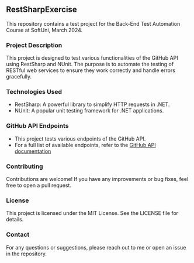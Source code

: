 ## RestSharpExercise
This repository contains a test project for the Back-End Test Automation Course at SoftUni, March 2024.

### Project Description
This project is designed to test various functionalities of the GitHub API using RestSharp and NUnit. The purpose is to automate the testing of RESTful web services to ensure they work correctly and handle errors gracefully.

### Technologies Used
- RestSharp: A powerful library to simplify HTTP requests in .NET.
- NUnit: A popular unit testing framework for .NET applications.

### GitHub API Endpoints
- This project tests various endpoints of the GitHub API.
- For a full list of available endpoints, refer to the [GitHub API documentation](https://docs.github.com/en/rest)

### Contributing
Contributions are welcome! If you have any improvements or bug fixes, feel free to open a pull request.

### License
This project is licensed under the MIT License. See the LICENSE file for details.

### Contact
For any questions or suggestions, please reach out to me or open an issue in the repository.
